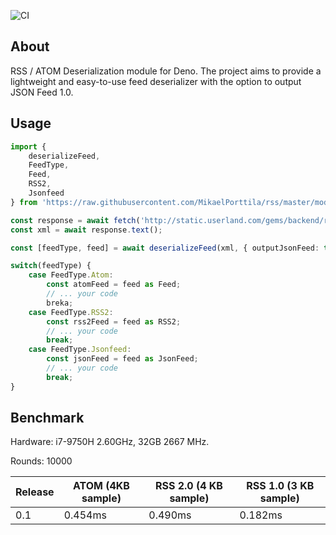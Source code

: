 ![CI](https://github.com/MikaelPorttila/rss/workflows/CI/badge.svg?branch=master)

## About
RSS / ATOM Deserialization module for Deno.
The project aims to provide a lightweight and easy-to-use feed deserializer with the option to output JSON Feed 1.0.

## Usage

``` typescript
import { 
    deserializeFeed,
    FeedType,
    Feed,
    RSS2,
    Jsonfeed
} from 'https://raw.githubusercontent.com/MikaelPorttila/rss/master/mod.ts';

const response = await fetch('http://static.userland.com/gems/backend/rssTwoExample2.xml');
const xml = await response.text();

const [feedType, feed] = await deserializeFeed(xml, { outputJsonFeed: true });

switch(feedType) {
    case FeedType.Atom:
        const atomFeed = feed as Feed;
        // ... your code 
        breka;
    case FeedType.RSS2:
        const rss2Feed = feed as RSS2;
        // ... your code
        break;
    case FeedType.Jsonfeed:
        const jsonFeed = feed as JsonFeed;
        // ... your code
        break;
}

```

## Benchmark
Hardware: i7-9750H 2.60GHz, 32GB 2667 MHz.

Rounds: 10000

| Release | ATOM (4KB sample) | RSS 2.0 (4 KB sample) | RSS 1.0 (3 KB sample) |
|---------|-------------------|-----------------------|-----------------------|
| 0.1     | 0.454ms           | 0.490ms               | 0.182ms               |

